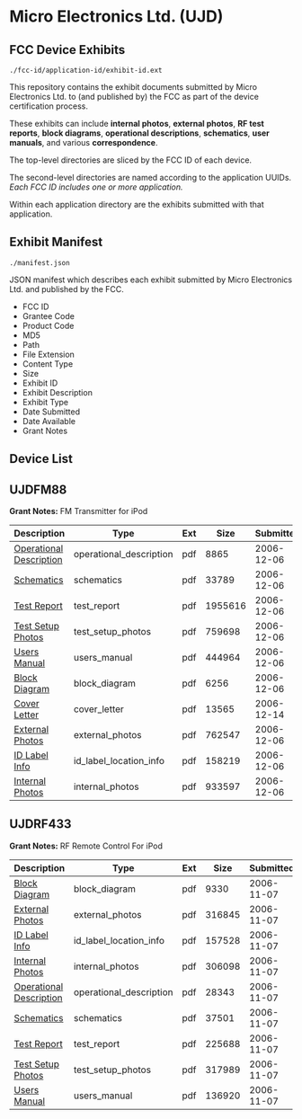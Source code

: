 # Micro Electronics Ltd. (UJD)
## FCC Device Exhibits

```
./fcc-id/application-id/exhibit-id.ext
```

This repository contains the exhibit documents submitted by Micro Electronics Ltd. to (and published by) the FCC as part of the device certification process.

These exhibits can include **internal photos**, **external photos**, **RF test reports**, **block diagrams**, **operational descriptions**, **schematics**, **user manuals**, and various **correspondence**.

The top-level directories are sliced by the FCC ID of each device.

The second-level directories are named according to the application UUIDs. *Each FCC ID includes one or more application.*

Within each application directory are the exhibits submitted with that application. 

## Exhibit Manifest

```
./manifest.json
```

JSON manifest which describes each exhibit submitted by Micro Electronics Ltd. and published by the FCC.

- FCC ID
- Grantee Code
- Product Code
- MD5
- Path
- File Extension
- Content Type
- Size
- Exhibit ID
- Exhibit Description
- Exhibit Type
- Date Submitted
- Date Available
- Grant Notes

## Device List
## UJDFM88
**Grant Notes:** FM Transmitter for iPod

| Description | Type | Ext | Size | Submitted | Available |
| ----------- | ---- | --- | ---- | --------- | --------- |
| [Operational Description](UJDFM88/d7ee278bbd0d5ee9fd0e1290b80351d3/735310.pdf) | operational_description | pdf | 8865 | 2006-12-06 | 2006-12-14 |
| [Schematics](UJDFM88/d7ee278bbd0d5ee9fd0e1290b80351d3/735306.pdf) | schematics | pdf | 33789 | 2006-12-06 | 2006-12-14 |
| [Test Report](UJDFM88/d7ee278bbd0d5ee9fd0e1290b80351d3/735311.pdf) | test_report | pdf | 1955616 | 2006-12-06 | 2006-12-14 |
| [Test Setup Photos](UJDFM88/d7ee278bbd0d5ee9fd0e1290b80351d3/735312.pdf) | test_setup_photos | pdf | 759698 | 2006-12-06 | 2006-12-14 |
| [Users Manual](UJDFM88/d7ee278bbd0d5ee9fd0e1290b80351d3/735313.pdf) | users_manual | pdf | 444964 | 2006-12-06 | 2006-12-14 |
| [Block Diagram](UJDFM88/d7ee278bbd0d5ee9fd0e1290b80351d3/735305.pdf) | block_diagram | pdf | 6256 | 2006-12-06 | 2006-12-14 |
| [Cover Letter](UJDFM88/d7ee278bbd0d5ee9fd0e1290b80351d3/738311.pdf) | cover_letter | pdf | 13565 | 2006-12-14 | 2006-12-14 |
| [External Photos](UJDFM88/d7ee278bbd0d5ee9fd0e1290b80351d3/735307.pdf) | external_photos | pdf | 762547 | 2006-12-06 | 2006-12-14 |
| [ID Label Info](UJDFM88/d7ee278bbd0d5ee9fd0e1290b80351d3/735308.pdf) | id_label_location_info | pdf | 158219 | 2006-12-06 | 2006-12-14 |
| [Internal Photos](UJDFM88/d7ee278bbd0d5ee9fd0e1290b80351d3/735309.pdf) | internal_photos | pdf | 933597 | 2006-12-06 | 2006-12-14 |
## UJDRF433
**Grant Notes:** RF Remote Control For iPod

| Description | Type | Ext | Size | Submitted | Available |
| ----------- | ---- | --- | ---- | --------- | --------- |
| [Block Diagram](UJDRF433/9153cced18a293dafb04aa4909574dd6/724942.pdf) | block_diagram | pdf | 9330 | 2006-11-07 | 2006-11-07 |
| [External Photos](UJDRF433/9153cced18a293dafb04aa4909574dd6/724938.pdf) | external_photos | pdf | 316845 | 2006-11-07 | 2006-11-07 |
| [ID Label Info](UJDRF433/9153cced18a293dafb04aa4909574dd6/724939.pdf) | id_label_location_info | pdf | 157528 | 2006-11-07 | 2006-11-07 |
| [Internal Photos](UJDRF433/9153cced18a293dafb04aa4909574dd6/724940.pdf) | internal_photos | pdf | 306098 | 2006-11-07 | 2006-11-07 |
| [Operational Description](UJDRF433/9153cced18a293dafb04aa4909574dd6/724941.pdf) | operational_description | pdf | 28343 | 2006-11-07 | 2006-11-07 |
| [Schematics](UJDRF433/9153cced18a293dafb04aa4909574dd6/724943.pdf) | schematics | pdf | 37501 | 2006-11-07 | 2006-11-07 |
| [Test Report](UJDRF433/9153cced18a293dafb04aa4909574dd6/724944.pdf) | test_report | pdf | 225688 | 2006-11-07 | 2006-11-07 |
| [Test Setup Photos](UJDRF433/9153cced18a293dafb04aa4909574dd6/724945.pdf) | test_setup_photos | pdf | 317989 | 2006-11-07 | 2006-11-07 |
| [Users Manual](UJDRF433/9153cced18a293dafb04aa4909574dd6/724946.pdf) | users_manual | pdf | 136920 | 2006-11-07 | 2006-11-07 |
